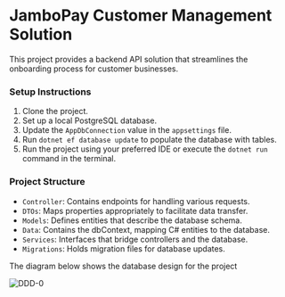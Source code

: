 # JamboPay Customer Management Solution

This project provides a backend API solution that streamlines the onboarding process for customer businesses.

### Setup Instructions
1. Clone the project.
2. Set up a local PostgreSQL database.
3. Update the `AppDbConnection` value in the `appsettings` file.
4. Run `dotnet ef database update` to populate the database with tables.
5. Run the project using your preferred IDE or execute the `dotnet run` command in the terminal.

### Project Structure
- `Controller`: Contains endpoints for handling various requests.
- `DTOs`: Maps properties appropriately to facilitate data transfer.
- `Models`: Defines entities that describe the database schema.
- `Data`: Contains the dbContext, mapping C# entities to the database.
- `Services`: Interfaces that bridge controllers and the database.
- `Migrations`: Holds migration files for database updates.

The diagram below shows the database design for the project

![DDD-0](https://github.com/frankiemutiso/JamboPayCustomerManagementSolution/assets/66528095/3b80b804-e1a4-4466-8ed5-d3e5bdd65f6a)
